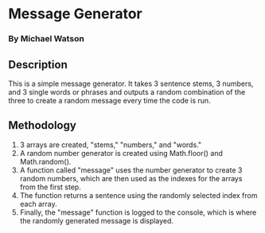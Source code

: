# Message Generator
### By Michael Watson

## Description

This is a simple message generator. It takes 3 sentence stems, 3 numbers, and 3 single words or phrases and outputs a random combination of the three to create a random message every time the code is run. 

## Methodology

1. 3 arrays are created, "stems," "numbers," and "words."
2. A random number generator is created using Math.floor() and Math.random().
3. A function called "message" uses the number generator to create 3 random numbers, which are then used as the indexes for the arrays from the first step. 
4. The function returns a sentence using the randomly selected index from each array.
5. Finally, the "message" function is logged to the console, which is where the randomly generated message is displayed.